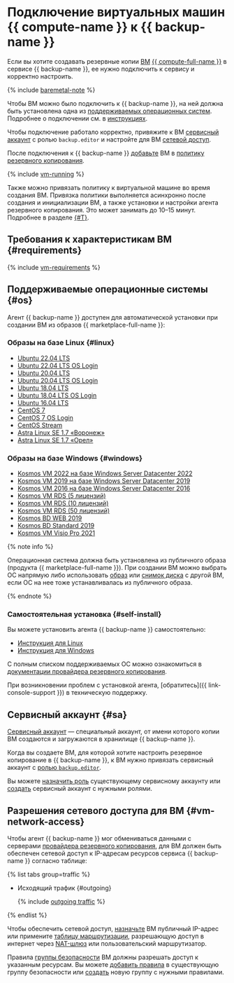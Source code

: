 # Подключение виртуальных машин {{ compute-name }} к {{ backup-name }}

Если вы хотите создавать резервные копии [ВМ](../../compute/concepts/vm.md) [{{ compute-full-name }}](../../compute/) в сервисе {{ backup-name }}, ее нужно подключить к сервису и корректно настроить.

{% include [baremetal-note](../../_includes/backup/baremetal-note.md) %}

Чтобы ВМ можно было подключить к {{ backup-name }}, на ней должна быть установлена одна из [поддерживаемых операционных систем](#os). Подробнее о подключении см. в [инструкциях](../operations/index.md#connect-vm).

Чтобы подключение работало корректно, привяжите к ВМ [сервисный аккаунт](#sa) с ролью `backup.editor` и настройте для ВМ [сетевой доступ](#vm-network-access).

После подключения к {{ backup-name }} [добавьте](../operations/policy-vm/attach-and-detach-vm.md#attach-vm) ВМ в [политику резервного копирования](policy.md).

{% include [vm-running](../../_includes/backup/vm-running.md) %}

Также можно привязать политику к виртуальной машине во время создания ВМ. Привязка политики выполняется асинхронно после создания и инициализации ВМ, а также установки и настройки агента резервного копирования. Это может занимать до 10–15 минут. Подробнее в разделе [{#T}](../tutorials/vm-with-backup-policy/index.md).

## Требования к характеристикам ВМ {#requirements}

{% include [vm-requirements](../../_includes/backup/vm-requirements.md) %}

## Поддерживаемые операционные системы {#os}

Агент {{ backup-name }} доступен для автоматической установки при создании ВМ из образов {{ marketplace-full-name }}:

### Образы на базе Linux {#linux}

* [Ubuntu 22.04 LTS](/marketplace/products/yc/ubuntu-22-04-lts)
* [Ubuntu 22.04 LTS OS Login](/marketplace/products/yc/ubuntu-2204-lts-oslogin)
* [Ubuntu 20.04 LTS](/marketplace/products/yc/ubuntu-20-04-lts)
* [Ubuntu 20.04 LTS OS Login](/marketplace/products/yc/ubuntu-2004-lts-oslogin)
* [Ubuntu 18.04 LTS](/marketplace/products/yc/ubuntu-18-04-lts)
* [Ubuntu 18.04 LTS OS Login](/marketplace/products/yc/ubuntu-1804-lts-oslogin)
* [Ubuntu 16.04 LTS](/marketplace/products/yc/ubuntu-16-04-lts)
* [CentOS 7](/marketplace/products/yc/centos-7)
* [CentOS 7 OS Login](/marketplace/products/yc/centos-7-oslogin)
* [CentOS Stream](/marketplace/products/yc/centos-stream-8)
* [Astra Linux SE 1.7 «Воронеж»](/marketplace/products/astralinux/alse)
* [Astra Linux SE 1.7 «Орел»](/marketplace/products/astralinux/alse-orel)

### Образы на базе Windows {#windows}

* [Kosmos VM 2022 на базе Windows Server Datacenter 2022](/marketplace/products/fotonsrv/kosmosvm2022)
* [Kosmos VM 2019 на базе Windows Server Datacenter 2019](/marketplace/products/fotonsrv/kosmosvm2019)
* [Kosmos VM 2016 на базе Windows Server Datacenter 2016](/marketplace/products/fotonsrv/kosmosvm2016)
* [Kosmos VM RDS (5 лицензий)](/marketplace/products/fotonsrv/kos-5-rds)
* [Kosmos VM RDS (10 лицензий)](/marketplace/products/fotonsrv/kos-10-rds)
* [Kosmos VM RDS (50 лицензий)](/marketplace/products/fotonsrv/kos-50-rds)
* [Kosmos BD WEB 2019](/marketplace/products/fotonsrv/kosmosbdweb2019)
* [Kosmos BD Standard 2019](/marketplace/products/fotonsrv/kosmosbdstd2019)
* [Kosmos VM Visio Pro 2021](/marketplace/products/fotonsrv/kosmosvisio)

{% note info %}

Операционная система должна быть установлена из публичного образа (продукта {{ marketplace-full-name }}). При создании ВМ можно выбрать ОС напрямую либо использовать [образ](../../compute/concepts/image.md) или [снимок диска](../../compute/concepts/snapshot.md) с другой ВМ, если ОС на нее тоже устанавливалась из публичного образа.

{% endnote %}

### Самостоятельная установка {#self-install}

Вы можете установить агента {{ backup-name }} самостоятельно:

* [Инструкция для Linux](../operations/connect-vm-linux.md)
* [Инструкция для Windows](../operations/connect-vm-windows.md)

С полным списком поддерживаемых ОС можно ознакомиться в [документации провайдера резервного копирования](https://docs.cyberprotect.ru/ru-RU/CyberBackupCloud/21.06/user/#supported-operating-systems-and-environments.html).

При возникновении проблем с установкой агента, [обратитесь]({{ link-console-support }}) в техническую поддержку.

## Сервисный аккаунт {#sa}

[Сервисный аккаунт](../../iam/concepts/users/service-accounts.md) — специальный аккаунт, от имени которого копии ВМ создаются и загружаются в хранилище {{ backup-name }}.

Когда вы создаете ВМ, для которой хотите настроить резервное копирование в {{ backup-name }}, к ВМ нужно привязать сервисный аккаунт с [ролью `backup.editor`](../security/index.md).

Вы можете [назначить роль](../../iam/operations/sa/assign-role-for-sa.md) существующему сервисному аккаунту или [создать](../../iam/operations/sa/create.md) сервисный аккаунт с нужными ролями.

## Разрешения сетевого доступа для ВМ {#vm-network-access}

Чтобы агент {{ backup-name }} мог обмениваться данными с серверами [провайдера резервного копирования](index.md#providers), для ВМ должен быть обеспечен сетевой доступ к IP-адресам ресурсов сервиса {{ backup-name }} согласно таблице:

{% list tabs group=traffic %}

- Исходящий трафик {#outgoing}

  {% include [outgoing traffic](../../_includes/backup/outgoing-rules.md) %}

{% endlist %}

Чтобы обеспечить сетевой доступ, [назначьте](../../compute/operations/vm-control/vm-attach-public-ip.md) ВМ публичный IP-адрес или примените [таблицу маршрутизации](../../vpc/concepts/routing.md#rt-vm), разрешающую доступ в интернет через [NAT-шлюз](../../vpc/concepts/gateways.md) или пользовательский маршрутизатор.

Правила [группы безопасности](../../vpc/concepts/security-groups.md) ВМ должны разрешать доступ к указанным ресурсам. Вы можете [добавить правила](../../vpc/operations/security-group-add-rule.md) в существующую группу безопасности или [создать](../../vpc/operations/security-group-create.md) новую группу с нужными правилами.
